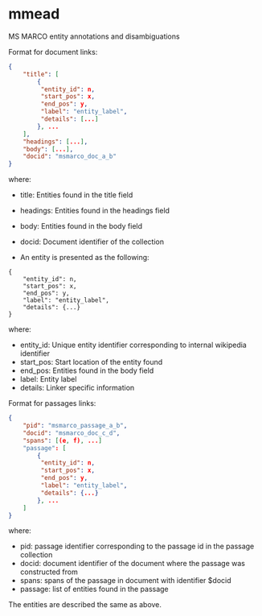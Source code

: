 # mmead
MS MARCO entity annotations and disambiguations

Format for document links:

```json
{
    "title": [
        {
         "entity_id": n,
         "start_pos": x,
         "end_pos": y, 
         "label": "entity_label",
         "details": [...]
        }, ...
    ],
    "headings": [...],
    "body": [...],
    "docid": "msmarco_doc_a_b" 
}
```
where: 
- title: Entities found in the title field
- headings: Entities found in the headings field
- body: Entities found in the body field
- docid: Document identifier of the collection

- An entity is presented as the following:
```
{
    "entity_id": n, 
    "start_pos": x,
    "end_pos": y, 
    "label": "entity_label",
    "details": {...}
}
```

where:
- entity_id: Unique entity identifier corresponding to internal wikipedia identifier
- start_pos: Start location of the entity found
- end_pos: Entities found in the body field
- label: Entity label
- details: Linker specific information 

Format for passages links:

```json
{
    "pid": "msmarco_passage_a_b",
    "docid": "msmarco_doc_c_d",
    "spans": [(e, f), ...]
    "passage": [
        {
         "entity_id": n,
         "start_pos": x,
         "end_pos": y, 
         "label": "entity_label",
         "details": {...}
        }, ...
    ]
}
```

where:
- pid: passage identifier corresponding to the passage id in the passage collection
- docid: document identifier of the document where the passage was constructed from
- spans: spans of the passage in document with identifier $docid
- passage: list of entities found in the passage

The entities are described the same as above. 

